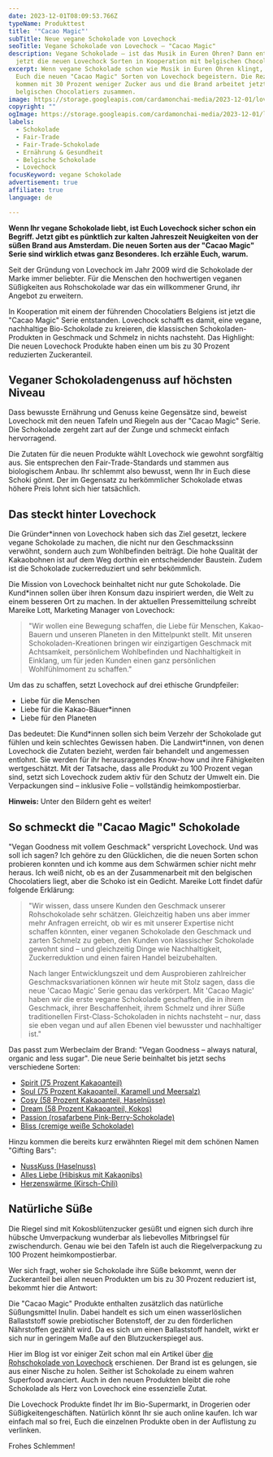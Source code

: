 ```yaml
---
date: 2023-12-01T08:09:53.766Z
typeName: Produkttest
title: '"Cacao Magic"'
subTitle: Neue vegane Schokolade von Lovechock
seoTitle: Vegane Schokolade von Lovechock – "Cacao Magic"
description: Vegane Schokolade – ist das Musik in Euren Ohren? Dann entdeckt
  jetzt die neuen Lovechock Sorten in Kooperation mit belgischen Chocolatiers!
excerpt: Wenn vegane Schokolade schon wie Musik in Euren Ohren klingt, werden
  Euch die neuen "Cacao Magic" Sorten von Lovechock begeistern. Die Rezepte
  kommen mit 30 Prozent weniger Zucker aus und die Brand arbeitet jetzt mit
  belgischen Chocolatiers zusammen.
image: https://storage.googleapis.com/cardamonchai-media/2023-12-01/lovechock-anne-reis-soundsvegan-com-03-jpg-imagine-080808_b07045_2048_1536/640.webp
copyright: ""
ogImage: https://storage.googleapis.com/cardamonchai-media/2023-12-01/lovechock-og-jpg-imagine-080808_b96537_1200_628/640.webp
labels:
  - Schokolade
  - Fair-Trade
  - Fair-Trade-Schokolade
  - Ernährung & Gesundheit
  - Belgische Schokolade
  - Lovechock
focusKeyword: vegane Schokolade
advertisement: true
affiliate: true
language: de

---
```


**Wenn Ihr vegane Schokolade liebt, ist Euch Lovechock sicher schon ein Begriff. Jetzt gibt es pünktlich zur kalten Jahreszeit Neuigkeiten von der süßen Brand aus Amsterdam. Die neuen Sorten aus der "Cacao Magic" Serie sind wirklich etwas ganz Besonderes. Ich erzähle Euch, warum.**

Seit der Gründung von Lovechock im Jahr 2009 wird die Schokolade der Marke immer beliebter. Für die Menschen den hochwertigen veganen Süßigkeiten aus Rohschokolade war das ein willkommener Grund, ihr Angebot zu erweitern.

In Kooperation mit einem der führenden Chocolatiers Belgiens ist jetzt die "Cacao Magic" Serie entstanden. Lovechock schafft es damit, eine vegane, nachhaltige Bio-Schokolade zu kreieren, die klassischen Schokoladen-Produkten in Geschmack und Schmelz in nichts nachsteht. Das Highlight: Die neuen Lovechock Produkte haben einen um bis zu 30 Prozent reduzierten Zuckeranteil.

## Veganer Schokoladengenuss auf höchsten Niveau

Dass bewusste Ernährung und Genuss keine Gegensätze sind, beweist Lovechock mit den neuen Tafeln und Riegeln aus der "Cacao Magic" Serie. Die Schokolade zergeht zart auf der Zunge und schmeckt einfach hervorragend.

Die Zutaten für die neuen Produkte wählt Lovechock wie gewohnt sorgfältig aus. Sie entsprechen den Fair-Trade-Standards und stammen aus biologischem Anbau. Ihr schlemmt also bewusst, wenn Ihr in Euch diese Schoki gönnt. Der im Gegensatz zu herkömmlicher Schokolade etwas höhere Preis lohnt sich hier tatsächlich.

## Das steckt hinter Lovechock

Die Gründer\*innen von Lovechock haben sich das Ziel gesetzt, leckere vegane Schokolade zu machen, die nicht nur den Geschmackssinn verwöhnt, sondern auch zum Wohlbefinden beiträgt. Die hohe Qualität der Kakaobohnen ist auf dem Weg dorthin ein entscheidender Baustein. Zudem ist die Schokolade zuckerreduziert und sehr bekömmlich.

Die Mission von Lovechock beinhaltet nicht nur gute Schokolade. Die Kund\*innen sollen über ihren Konsum dazu inspiriert werden, die Welt zu einem besseren Ort zu machen. In der aktuellen Pressemitteilung schreibt Mareike Lott, Marketing Manager von Lovechock:

> "Wir wollen eine Bewegung schaffen, die Liebe für Menschen, Kakao-Bauern und unseren Planeten in den Mittelpunkt stellt. Mit unseren Schokoladen-Kreationen bringen wir einzigartigen Geschmack mit Achtsamkeit, persönlichem Wohlbefinden und Nachhaltigkeit in Einklang, um für jeden Kunden einen ganz persönlichen Wohlfühlmoment zu schaffen."

Um das zu schaffen, setzt Lovechock auf drei ethische Grundpfeiler:

- Liebe für die Menschen
- Liebe für die Kakao-Bäuer\*innen
- Liebe für den Planeten

Das bedeutet: Die Kund\*innen sollen sich beim Verzehr der Schokolade gut fühlen und kein schlechtes Gewissen haben. Die Landwirt\*innen, von denen Lovechock die Zutaten bezieht, werden fair behandelt und angemessen entlohnt. Sie werden für ihr herausragendes Know-how und ihre Fähigkeiten wertgeschätzt. Mit der Tatsache, dass alle Produkt zu 100 Prozent vegan sind, setzt sich Lovechock zudem aktiv für den Schutz der Umwelt ein. Die Verpackungen sind – inklusive Folie – vollständig heimkompostierbar.

**Hinweis:** Unter den Bildern geht es weiter!

<Gallery name="lovechock-1" />

## So schmeckt die "Cacao Magic" Schokolade

"Vegan Goodness mit vollem Geschmack" verspricht Lovechock. Und was soll ich sagen? Ich gehöre zu den Glücklichen, die die neuen Sorten schon probieren konnten und ich komme aus dem Schwärmen schier nicht mehr heraus. Ich weiß nicht, ob es an der Zusammenarbeit mit den belgischen Chocolatiers liegt, aber die Schoko ist ein Gedicht. Mareike Lott findet dafür folgende Erklärung:

> "Wir wissen, dass unsere Kunden den Geschmack unserer Rohschokolade sehr schätzen. Gleichzeitig haben uns aber immer mehr Anfragen erreicht, ob wir es mit unserer Expertise nicht schaffen könnten, einer veganen Schokolade den Geschmack und zarten Schmelz zu geben, den Kunden von klassischer Schokolade gewohnt sind – und gleichzeitig Dinge wie Nachhaltigkeit, Zuckerreduktion und einen fairen Handel beizubehalten.
>
> Nach langer Entwicklungszeit und dem Ausprobieren zahlreicher Geschmacksvariationen können wir heute mit Stolz sagen, dass die neue 'Cacao Magic' Serie genau das verkörpert. Mit 'Cacao Magic' haben wir die erste vegane Schokolade geschaffen, die in ihrem Geschmack, ihrer Beschaffenheit, ihrem Schmelz und ihrer Süße traditionellen First-Class-Schokoladen in nichts nachsteht – nur, dass sie eben vegan und auf allen Ebenen viel bewusster und nachhaltiger ist."

Das passt zum Werbeclaim der Brand: "Vegan Goodness – always natural, organic and less sugar". Die neue Serie beinhaltet bis jetzt sechs verschiedene Sorten:

- [Spirit (75 Prozent Kakaoanteil)](https://amzn.to/3To7WxB)
- [Soul (75 Prozent Kakaoanteil, Karamell und Meersalz)](https://amzn.to/3GnFHqP)
- [Cosy (58 Prozent Kakaoanteil, Haselnüsse)](https://amzn.to/3GpOed2)
- [Dream (58 Prozent Kakaoanteil, Kokos)](https://amzn.to/3GpYlOX)
- [Passion (rosafarbene Pink-Berry-Schokolade)](https://amzn.to/3sXGn38)
- [Bliss (cremige weiße Schokolade)](https://amzn.to/3R0Gwed)

Hinzu kommen die bereits kurz erwähnten Riegel mit dem schönen Namen "Gifting Bars":

- [NussKuss (Haselnuss)](https://amzn.to/3GpdcZV)
- [Alles Liebe (Hibiskus mit Kakaonibs)](https://amzn.to/410NSD9)
- [Herzenswärme (Kirsch-Chili)](https://amzn.to/49YkSjp)

## Natürliche Süße

Die Riegel sind mit Kokosblütenzucker gesüßt und eignen sich durch ihre hübsche Umverpackung wunderbar als liebevolles Mitbringsel für zwischendurch. Genau wie bei den Tafeln ist auch die Riegelverpackung zu 100 Prozent heimkompostierbar.

Wer sich fragt, woher sie Schokolade ihre Süße bekommt, wenn der Zuckeranteil bei allen neuen Produkten um bis zu 30 Prozent reduziert ist, bekommt hier die Antwort:

Die "Cacao Magic" Produkte enthalten zusätzlich das natürliche Süßungsmittel Inulin. Dabei handelt es sich um einen wasserlöslichen Ballaststoff sowie prebiotischer Botenstoff, der zu den förderlichen Nährstoffen gezählt wird. Da es sich um einen Ballaststoff handelt, wirkt er sich nur in geringem Maße auf den Blutzuckerspiegel aus.

Hier im Blog ist vor einiger Zeit schon mal ein Artikel über [die Rohschokolade von Lovechock](/2014/10/lovechock-rocks/) erschienen. Der Brand ist es gelungen, sie aus einer Nische zu holen. Seither ist Schokolade zu einem wahren Superfood avanciert. Auch in den neuen Produkten bleibt die rohe Schokolade als Herz von Lovechock eine essenzielle Zutat.

Die Lovechock Produkte findet Ihr im Bio-Supermarkt, in Drogerien oder Süßigkeitengeschäften. Natürlich könnt Ihr sie auch online kaufen. Ich war einfach mal so frei, Euch die einzelnen Produkte oben in der Auflistung zu verlinken.

Frohes Schlemmen!

<Gallery name="lovechock-2" />
